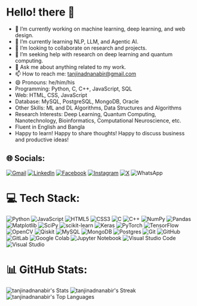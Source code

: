 # Hello! there 👋

- 🔭 I’m currently working on machine learning, deep learning, and web design.
- 🌱 I’m currently learning NLP, LLM, and Agentic AI.
- 👯 I’m looking to collaborate on research and projects.
- 🤔 I’m seeking help with research on deep learning and quantum computing.
- 💬 Ask me about anything related to my work.
- 📫 How to reach me: tanjinadnanabir@gmail.com
- 😄 Pronouns: he/him/his
- Programming: Python, C, C++, JavaScript, SQL
- Web: HTML, CSS, JavaScript
- Database: MySQL, PostgreSQL, MongoDB, Oracle
- Other Skills: ML and DL Algorithms, Data Structures and Algorithms
- Research Interests: Deep Learning, Quantum Computing, Nanotechnology, Bioinformatics, Computational Neuroscience, etc.
- Fluent in English and Bangla
- Happy to learn! Happy to share thoughts! Happy to discuss business and productive ideas!
<!-- - ⚡ Fun fact: ... -->

## 🌐 Socials:
[![Gmail](https://img.shields.io/badge/Gmail-D14836?style=for-the-badge&logo=gmail&logoColor=white)](mailto:tanjinadnanabir@gmail.com)
[![LinkedIn](https://img.shields.io/badge/linkedin-%230077B5.svg?style=for-the-badge&logo=linkedin&logoColor=white)](https://www.linkedin.com/in/tanjinadnanabir/)
[![Facebook](https://img.shields.io/badge/Facebook-%231877F2.svg?style=for-the-badge&logo=Facebook&logoColor=white)](https://facebook.com/tanjinadnanabir) 
[![Instagram](https://img.shields.io/badge/Instagram-%23E4405F.svg?style=for-the-badge&logo=Instagram&logoColor=white)](https://instagram.com/tanjinadnanabir) 
[![X](https://img.shields.io/badge/X-%23000000.svg?style=for-the-badge&logo=X&logoColor=white)](https://x.com/tanjinadnanabir)
![WhatsApp](https://img.shields.io/badge/WhatsApp-25D366?style=for-the-badge&logo=whatsapp&logoColor=white)

# 💻 Tech Stack:
![Python](https://img.shields.io/badge/python-3670A0?style=for-the-badge&logo=python&logoColor=ffdd54)
![JavaScript](https://img.shields.io/badge/javascript-%23323330.svg?style=for-the-badge&logo=javascript&logoColor=%23F7DF1E)
![HTML5](https://img.shields.io/badge/html5-%23E34F26.svg?style=for-the-badge&logo=html5&logoColor=white)
![CSS3](https://img.shields.io/badge/css3-%231572B6.svg?style=for-the-badge&logo=css3&logoColor=white)
![C](https://img.shields.io/badge/c-%2300599C.svg?style=for-the-badge&logo=c&logoColor=white)
![C++](https://img.shields.io/badge/c++-%2300599C.svg?style=for-the-badge&logo=c%2B%2B&logoColor=white)
![NumPy](https://img.shields.io/badge/numpy-%23013243.svg?style=for-the-badge&logo=numpy&logoColor=white)
![Pandas](https://img.shields.io/badge/pandas-%23150458.svg?style=for-the-badge&logo=pandas&logoColor=white)
![Matplotlib](https://img.shields.io/badge/Matplotlib-%23ffffff.svg?style=for-the-badge&logo=Matplotlib&logoColor=black)
![SciPy](https://img.shields.io/badge/SciPy-%230C55A5.svg?style=for-the-badge&logo=scipy&logoColor=%white)
![scikit-learn](https://img.shields.io/badge/scikit--learn-%23F7931E.svg?style=for-the-badge&logo=scikit-learn&logoColor=white)
![Keras](https://img.shields.io/badge/Keras-%23D00000.svg?style=for-the-badge&logo=Keras&logoColor=white)
![PyTorch](https://img.shields.io/badge/PyTorch-%23EE4C2C.svg?style=for-the-badge&logo=PyTorch&logoColor=white)
![TensorFlow](https://img.shields.io/badge/TensorFlow-%23FF6F00.svg?style=for-the-badge&logo=TensorFlow&logoColor=white)
![OpenCV](https://img.shields.io/badge/opencv-%23white.svg?style=for-the-badge&logo=opencv&logoColor=white)
![Qiskit](https://img.shields.io/badge/Qiskit-%236929C4.svg?style=for-the-badge&logo=Qiskit&logoColor=white)
![MySQL](https://img.shields.io/badge/mysql-4479A1.svg?style=for-the-badge&logo=mysql&logoColor=white)
![MongoDB](https://img.shields.io/badge/MongoDB-%234ea94b.svg?style=for-the-badge&logo=mongodb&logoColor=white)
![Postgres](https://img.shields.io/badge/postgres-%23316192.svg?style=for-the-badge&logo=postgresql&logoColor=white)
![Git](https://img.shields.io/badge/git-%23F05033.svg?style=for-the-badge&logo=git&logoColor=white)
![GitHub](https://img.shields.io/badge/github-%23121011.svg?style=for-the-badge&logo=github&logoColor=white)
![GitLab](https://img.shields.io/badge/gitlab-%23181717.svg?style=for-the-badge&logo=gitlab&logoColor=white)
![Google Colab](https://img.shields.io/badge/Google%20Colab-%23F9A825.svg?style=for-the-badge&logo=googlecolab&logoColor=white)
![Jupyter Notebook](https://img.shields.io/badge/jupyter-%23FA0F00.svg?style=for-the-badge&logo=jupyter&logoColor=white)
![Visual Studio Code](https://img.shields.io/badge/Visual%20Studio%20Code-0078d7.svg?style=for-the-badge&logo=visual-studio-code&logoColor=white)
![Visual Studio](https://img.shields.io/badge/Visual%20Studio-5C2D91.svg?style=for-the-badge&logo=visual-studio&logoColor=white)

# 📊 GitHub Stats:
![tanjinadnanabir's Stats](https://github-readme-stats.vercel.app/api?username=tanjinadnanabir&theme=vue-dark&show_icons=true&hide_border=true&count_private=true) 
![tanjinadnanabir's Streak](https://github-readme-streak-stats.herokuapp.com/?user=tanjinadnanabir&theme=vue-dark&hide_border=true) 
![tanjinadnanabir's Top Languages](https://github-readme-stats.vercel.app/api/top-langs/?username=tanjinadnanabir&theme=vue-dark&show_icons=true&hide_border=true&layout=compact)
